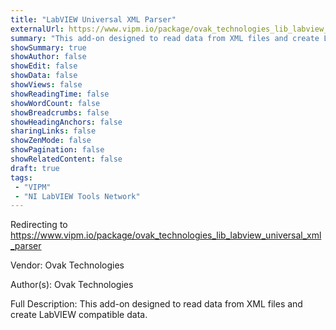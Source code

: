 ```yaml
---
title: "LabVIEW Universal XML Parser"
externalUrl: https://www.vipm.io/package/ovak_technologies_lib_labview_universal_xml_parser
summary: "This add-on designed to read data from XML files and create LabVIEW compatible data.."
showSummary: true
showAuthor: false
showEdit: false
showData: false
showViews: false
showReadingTime: false
showWordCount: false
showBreadcrumbs: false
showHeadingAnchors: false
sharingLinks: false
showZenMode: false
showPagination: false
showRelatedContent: false
draft: true
tags:
 - "VIPM"
 - "NI LabVIEW Tools Network"
---
```


Redirecting to https://www.vipm.io/package/ovak_technologies_lib_labview_universal_xml_parser

Vendor: Ovak Technologies

Author(s): Ovak Technologies
 
Full Description:
This add-on designed to read data from XML files and create LabVIEW compatible data.